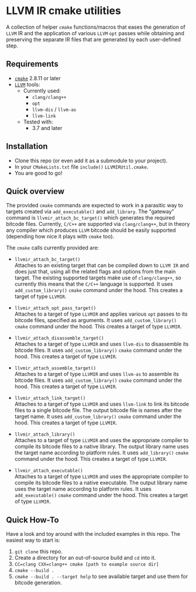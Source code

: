 # LLVM IR cmake utilities

A collection of helper `cmake` functions/macros that eases the generation of `LLVM` IR and the application of various
`LLVM` `opt` passes while obtaining and preserving the separate IR files that are generated by each user-defined step.

## Requirements

-   [`cmake`][1] 2.8.11 or later
-   [`LLVM`][2] tools:  
    -   Currently used:  
        -   `clang/clang++`
        -   `opt`
        -   `llvm-dis` / `llvm-as`
        -   `llvm-link`
    -   Tested with:  
        -   3.7 and later

## Installation

-   Clone this repo (or even add it as a submodule to your project).
-   In your `CMakeLists.txt` file `include()` `LLVMIRUtil.cmake`.
-   You are good to go!

## Quick overview

The provided `cmake` commands are expected to work in a parasitic way to targets created via `add_executable()` and
`add_library`. The "gateway" command is `llvmir_attach_bc_target()` which generates the required bitcode files.
Currently, `C/C++` are supported via `clang/clang++`, but in theory any compiler which produces `LLVM` bitcode should be
easily supported (depending how nice it plays with `cmake` too).

The `cmake` calls currently provided are:

-   `llvmir_attach_bc_target()`  
    Attaches to an existing target that can be compiled down to `LLVM IR` and does just that, using all the related flags
    and options from the main target. The existing supported targets make use of `clang/clang++`, so currently this means
    that the `C/C++` language is supported. It uses `add_custom_library()` `cmake` command under the hood. This creates a
    target of type `LLVMIR`.

-   `llvmir_attach_opt_pass_target()`  
    Attaches to a target of type `LLVMIR` and applies various `opt` passes to its bitcode files, specified as arguments.
    It uses `add_custom_library()` `cmake` command under the hood. This creates a target of type `LLVMIR`.

-   `llvmir_attach_disassemble_target()`  
    Attaches to a target of type `LLVMIR` and uses `llvm-dis` to disassemble its bitcode files. It uses
    `add_custom_library()` `cmake` command under the hood. This creates a target of type `LLVMIR`.

-   `llvmir_attach_assemble_target()`  
    Attaches to a target of type `LLVMIR` and uses `llvm-as` to assemble its bitcode files. It uses `add_custom_library()`
    `cmake` command under the hood. This creates a target of type `LLVMIR`.

-   `llvmir_attach_link_target()`  
    Attaches to a target of type `LLVMIR` and uses `llvm-link` to link its bitcode files to a single bitcode file. The
    output bitcode file is names after the target name. It uses `add_custom_library()` `cmake` command under the hood.
    This creates a target of type `LLVMIR`.

-   `llvmir_attach_library()`  
    Attaches to a target of type `LLVMIR` and uses the appropriate compiler to compile its bitcode files to a native
    library. The output library name uses the target name according to platform rules. It uses `add_library()` `cmake`
    command under the hood. This creates a target of type `LLVMIR`.

-   `llvmir_attach_executable()`  
    Attaches to a target of type `LLVMIR` and uses the appropriate compiler to compile its bitcode files to a native
    executable. The output library name uses the target name according to platform rules. It uses `add_executable()`
    `cmake` command under the hood. This creates a target of type `LLVMIR`.

## Quick How-To

Have a look and toy around with the included examples in this repo. The easiest way to start is:

1.  `git clone` this repo.
2.  Create a directory for an out-of-source build and `cd` into it.
3.  `CC=clang CXX=clang++ cmake [path to example source dir]`
4.  `cmake --build .`
5.  `cmake --build . --target help` to see available target and use them for bitcode generation.

[1]: https://cmake.org

[2]: www.llvm.org
